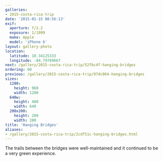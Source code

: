 ```yaml
---
galleries:
- 2015-costa-rica-trip
date: '2015-01-15 08:56:13'
exif:
  aperture: f/2.2
  exposure: 1/1099
  make: Apple
  model: 'iPhone 6'
layout: gallery-photo
location:
  latitude: 10.34125333
  longitude: -84.79789667
next: /gallery/2015-costa-rica-trip/52fbc4f-hanging-bridges
ordering: 60
previous: /gallery/2015-costa-rica-trip/97dc064-hanging-bridges
sizes:
  1280:
    height: 960
    width: 1280
  640w:
    height: 480
    width: 640
  200x200:
    height: 200
    width: 200
title: 'Hanging Bridges'
aliases:
- /gallery/2015-costa-rica-trip/2cdf51c-hanging-bridges.html
---
```


The trails between the bridges were well-maintained and it continued to be a very green experience.
